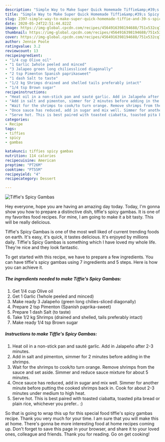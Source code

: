 ```yaml
---
description: "Simple Way to Make Super Quick Homemade Tiffie&amp;#39;s Spicy Gambas"
title: "Simple Way to Make Super Quick Homemade Tiffie&amp;#39;s Spicy Gambas"
slug: 2397-simple-way-to-make-super-quick-homemade-tiffie-and-39-s-spicy-gambas
date: 2020-05-24T22:51:44.822Z
image: https://img-global.cpcdn.com/recipes/4564916398194688/751x532cq70/tiffies-spicy-gambas-recipe-main-photo.jpg
thumbnail: https://img-global.cpcdn.com/recipes/4564916398194688/751x532cq70/tiffies-spicy-gambas-recipe-main-photo.jpg
cover: https://img-global.cpcdn.com/recipes/4564916398194688/751x532cq70/tiffies-spicy-gambas-recipe-main-photo.jpg
author: Jennie Poole
ratingvalue: 3.2
reviewcount: 13
recipeingredient:
- "1/4 cup Olive oil"
- "1 Garlic 1whole peeled and minced"
- "3 Jalapeo green long chiliessliced diagonally"
- "2 tsp Pimenton Spanish paprikasweet"
- "1 dash Salt to taste"
- "1/2 kg Shrimps drained and shelled tails preferably intact"
- "1/4 tsp Brown sugar"
recipeinstructions:
- "Heat oil in a non-stick pan and sauté garlic. Add in Jalapeño after 2-3 minutes."
- "Add in salt and pimenton, simmer for 2 minutes before adding in the shrimps."
- "Wait for the shrimps to cook/to turn orange. Remove shrimps from the sauce and set aside. Simmer and reduce sauce mixture for about 5 minutes."
- "Once sauce has reduced, add in sugar and mix well. Simmer for another minute before putting the cooked shrimps back in. Cook for about 2-3 minutes under medium to high heat."
- "Serve hot. This is best paired with toasted ciabatta, toasted pita bread or plain rice, whichever you prefer.. :)"
categories:
- Recipe
tags:
- tiffies
- spicy
- gambas

katakunci: tiffies spicy gambas 
nutrition: 114 calories
recipecuisine: American
preptime: "PT26M"
cooktime: "PT55M"
recipeyield: "4"
recipecategory: Dessert

---
```



![Tiffie&#39;s Spicy Gambas](https://img-global.cpcdn.com/recipes/4564916398194688/751x532cq70/tiffies-spicy-gambas-recipe-main-photo.jpg)

Hey everyone, hope you are having an amazing day today. Today, I'm gonna show you how to prepare a distinctive dish, tiffie&#39;s spicy gambas. It is one of my favorites food recipes. For mine, I am going to make it a bit tasty. This will be really delicious.



Tiffie&#39;s Spicy Gambas is one of the most well liked of current trending foods on earth. It's easy, it's quick, it tastes delicious. It's enjoyed by millions daily. Tiffie&#39;s Spicy Gambas is something which I have loved my whole life. They're nice and they look fantastic.


To get started with this recipe, we have to prepare a few ingredients. You can have tiffie&#39;s spicy gambas using 7 ingredients and 5 steps. Here is how you can achieve it.

<!--inarticleads1-->

##### The ingredients needed to make Tiffie&#39;s Spicy Gambas:

1. Get 1/4 cup Olive oil
1. Get 1 Garlic (1whole peeled and minced)
1. Make ready 3 Jalapeño (green long chilies-sliced diagonally)
1. Prepare 2 tsp Pimenton (Spanish paprika-sweet)
1. Prepare 1 dash Salt (to taste)
1. Take 1/2 kg Shrimps (drained and shelled, tails preferably intact)
1. Make ready 1/4 tsp Brown sugar




<!--inarticleads2-->

##### Instructions to make Tiffie&#39;s Spicy Gambas:

1. Heat oil in a non-stick pan and sauté garlic. Add in Jalapeño after 2-3 minutes.
1. Add in salt and pimenton, simmer for 2 minutes before adding in the shrimps.
1. Wait for the shrimps to cook/to turn orange. Remove shrimps from the sauce and set aside. Simmer and reduce sauce mixture for about 5 minutes.
1. Once sauce has reduced, add in sugar and mix well. Simmer for another minute before putting the cooked shrimps back in. Cook for about 2-3 minutes under medium to high heat.
1. Serve hot. This is best paired with toasted ciabatta, toasted pita bread or plain rice, whichever you prefer.. :)




So that is going to wrap this up for this special food tiffie&#39;s spicy gambas recipe. Thank you very much for your time. I am sure that you will make this at home. There's gonna be more interesting food at home recipes coming up. Don't forget to save this page in your browser, and share it to your loved ones, colleague and friends. Thank you for reading. Go on get cooking!

